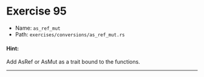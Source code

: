 # Exercise 95

- Name: ```as_ref_mut```
- Path: ```exercises/conversions/as_ref_mut.rs```
#### Hint: 

Add AsRef<str> or AsMut<u32> as a trait bound to the functions.


---



